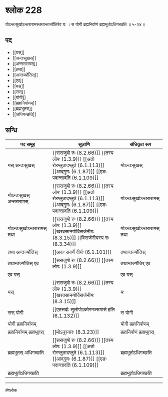 # श्लोक 228

योऽन्तःसुखोऽन्तरारामस्तथान्तर्ज्योतिरेव यः ।
स योगी ब्रह्मनिर्वाणं ब्रह्मभूतोऽधिगच्छति ॥ ५-२४॥


## पद 

- [[यस्]]
- [[अन्तःसुखस्]]
- [[अन्तरारामस्]]
- [[तथा]]
- [[अन्तर्ज्योतिस्]]
- [[एव]]
- [[यस्]]
- [[सस्]]
- [[योगी]]
- [[ब्रह्मनिर्वाणम्]]
- [[ब्रह्मभूतस्]]
- [[अधिगच्छति]]

## सन्धि

| पद समूह | सूत्राणि | संधिकृत रूप |
| ----- | ----- | ----- |
| यस् अन्तःसुखस् |  [[ससजुषो रुः (8.2.66)]] [[तस्य लोपः (1.3.9)]] [[अतो रोरप्लुतादप्लुते (6.1.113)]] [[आद्गुणः (6.1.87)]] [[एङः पदान्तादति (6.1.109)]] | योऽन्तःसुखस् |
| योऽन्तःसुखस् अन्तरारामस् |  [[ससजुषो रुः (8.2.66)]] [[तस्य लोपः (1.3.9)]] [[अतो रोरप्लुतादप्लुते (6.1.113)]] [[आद्गुणः (6.1.87)]] [[एङः पदान्तादति (6.1.109)]] | योऽन्तःसुखोऽन्तरारामस् |
| योऽन्तःसुखोऽन्तरारामस् तथा |  [[ससजुषो रुः (8.2.66)]] [[तस्य लोपः (1.3.9)]] [[खरवसानयोर्विसर्जनीयः (8.3.15)]] [[विसर्जनीयस्य सः (8.3.34)]] | योऽन्तःसुखोऽन्तरारामस् तथा |
| तथा अन्तर्ज्योतिस् |  [[अकः सवर्णे दीर्घः (6.1.101)]] | तथान्तर्ज्योतिस् |
| तथान्तर्ज्योतिस् एव |  [[ससजुषो रुः (8.2.66)]] [[तस्य लोपः (1.3.9)]] | तथान्तर्ज्योतिर् एव |
| एव यस् |  | एव यस् |
| यस् |  [[ससजुषो रुः (8.2.66)]] [[तस्य लोपः (1.3.9)]] [[खरवसानयोर्विसर्जनीयः (8.3.15)]] | यः |
| सस् योगी |  [[एतत्तदोः सुलोपोऽकोरनञ्समासे हलि (6.1.132)]] | स योगी |
| योगी ब्रह्मनिर्वाणम् |  | योगी ब्रह्मनिर्वाणम् |
| ब्रह्मनिर्वाणम् ब्रह्मभूतस् |  [[मोऽनुस्वारः (8.3.23)]] | ब्रह्मनिर्वाणं ब्रह्मभूतस् |
| ब्रह्मभूतस् अधिगच्छति |  [[ससजुषो रुः (8.2.66)]] [[तस्य लोपः (1.3.9)]] [[अतो रोरप्लुतादप्लुते (6.1.113)]] [[आद्गुणः (6.1.87)]] [[एङः पदान्तादति (6.1.109)]] | ब्रह्मभूतोऽधिगच्छति |
| ब्रह्मभूतोऽधिगच्छति |  | ब्रह्मभूतोऽधिगच्छति |


---

#श्लोक